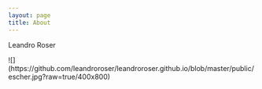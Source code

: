 ```yaml
---
layout: page
title: About
---
```


<p class="message">
 Leandro Roser
</p>
![](https://github.com/leandroroser/leandroroser.github.io/blob/master/public/escher.jpg?raw=true/400x800)


